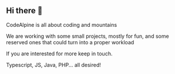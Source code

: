 ## Hi there 👋


CodeAlpine is all about coding and mountains

We are working with some small projects, mostly for fun, and some reserved ones that could turn into a proper workload

If you are interested for more keep in touch.

Typescript, JS, Java, PHP... all desired!
